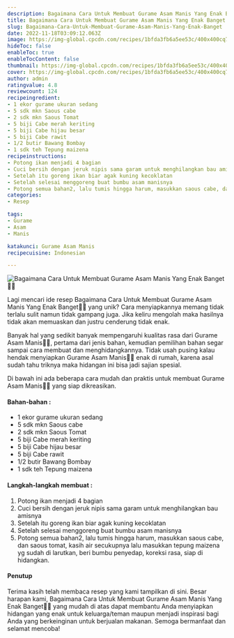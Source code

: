 ```yaml
---
description: Bagaimana Cara Untuk Membuat Gurame Asam Manis Yang Enak Banget"
title: Bagaimana Cara Untuk Membuat Gurame Asam Manis Yang Enak Banget
slug: Bagaimana-Cara-Untuk-Membuat-Gurame-Asam-Manis-Yang-Enak-Banget
date: 2022-11-18T03:09:12.063Z
image: https://img-global.cpcdn.com/recipes/1bfda3fb6a5ee53c/400x400cq70/photo.jpg
hideToc: false
enableToc: true
enableTocContent: false
thumbnail: https://img-global.cpcdn.com/recipes/1bfda3fb6a5ee53c/400x400cq70/photo.jpg
cover: https://img-global.cpcdn.com/recipes/1bfda3fb6a5ee53c/400x400cq70/photo.jpg
author: admin
ratingvalue: 4.8
reviewcount: 124
recipeingredient:
- 1 ekor gurame ukuran sedang
- 5 sdk mkn Saous cabe
- 2 sdk mkn Saous Tomat
- 5 biji Cabe merah keriting
- 5 biji Cabe hijau besar
- 5 biji Cabe rawit
- 1/2 butir Bawang Bombay
- 1 sdk teh Tepung maizena
recipeinstructions:
- Potong ikan menjadi 4 bagian
- Cuci bersih dengan jeruk nipis sama garam untuk menghilangkan bau amisnya
- Setelah itu goreng ikan biar agak kuning kecoklatan
- Setelah selesai menggoreng buat bumbu asam manisnya
- Potong semua bahan2, lalu tumis hingga harum, masukkan saous cabe, dan saous tomat, kasih air secukupnya lalu masukkan tepung maizena yg sudah di larutkan, beri bumbu penyedap, koreksi rasa, siap di hidangkan.
categories:
- Resep

tags:
- Gurame
- Asam
- Manis

katakunci: Gurame Asam Manis
recipecuisine: Indonesian

---
```


![Bagaimana Cara Untuk Membuat Gurame Asam Manis Yang Enak Banget👩‍🍳](https://img-global.cpcdn.com/recipes/1bfda3fb6a5ee53c/400x400cq70/photo.jpg)

Lagi mencari ide resep Bagaimana Cara Untuk Membuat Gurame Asam Manis Yang Enak Banget👩‍🍳 yang unik? Cara menyiapkannya memang tidak terlalu sulit namun tidak gampang juga. Jika keliru mengolah maka hasilnya tidak akan memuaskan dan justru cenderung tidak enak.

Banyak hal yang sedikit banyak mempengaruhi kualitas rasa dari Gurame Asam Manis👩‍🍳, pertama dari jenis bahan, kemudian pemilihan bahan segar sampai cara membuat dan menghidangkannya. Tidak usah pusing kalau hendak menyiapkan Gurame Asam Manis👩‍🍳 enak di rumah, karena asal sudah tahu triknya maka hidangan ini bisa jadi sajian spesial.

Di bawah ini ada beberapa cara mudah dan praktis untuk membuat Gurame Asam Manis👩‍🍳 yang siap dikreasikan.

<!--inarticleads1-->

#### Bahan-bahan :

- 1 ekor gurame ukuran sedang
- 5 sdk mkn Saous cabe
- 2 sdk mkn Saous Tomat
- 5 biji Cabe merah keriting
- 5 biji Cabe hijau besar
- 5 biji Cabe rawit
- 1/2 butir Bawang Bombay
- 1 sdk teh Tepung maizena

<!--inarticleads2-->

#### Langkah-langkah membuat :

1. Potong ikan menjadi 4 bagian
1. Cuci bersih dengan jeruk nipis sama garam untuk menghilangkan bau amisnya
1. Setelah itu goreng ikan biar agak kuning kecoklatan
1. Setelah selesai menggoreng buat bumbu asam manisnya
1. Potong semua bahan2, lalu tumis hingga harum, masukkan saous cabe, dan saous tomat, kasih air secukupnya lalu masukkan tepung maizena yg sudah di larutkan, beri bumbu penyedap, koreksi rasa, siap di hidangkan.

#### Penutup

Terima kasih telah membaca resep yang kami tampilkan di sini. Besar harapan kami, Bagaimana Cara Untuk Membuat Gurame Asam Manis Yang Enak Banget👩‍🍳 yang mudah di atas dapat membantu Anda menyiapkan hidangan yang enak untuk keluarga/teman maupun menjadi inspirasi bagi Anda yang berkeinginan untuk berjualan makanan. Semoga bermanfaat dan selamat mencoba!